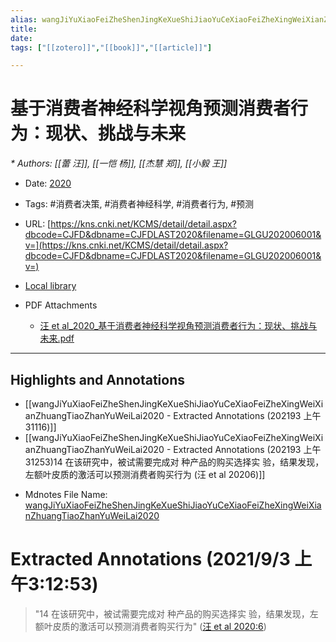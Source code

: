 ```yaml
---
alias: wangJiYuXiaoFeiZheShenJingKeXueShiJiaoYuCeXiaoFeiZheXingWeiXianZhuangTiaoZhanYuWeiLai2020
title: 
date: 
tags: ["[[zotero]]","[[book]]","[[article]]"]

---
```


# 基于消费者神经科学视角预测消费者行为：现状、挑战与未来
<cite>* Authors: [[蕾 汪]], [[一恺 杨]], [[杰慧 郑]], [[小毅 王]]</cite>

* Date: [2020](2020)

* Tags: #消费者决策, #消费者神经科学, #消费者行为, #预测

* URL: [https://kns.cnki.net/KCMS/detail/detail.aspx?dbcode=CJFD&dbname=CJFDLAST2020&filename=GLGU202006001&v=](https://kns.cnki.net/KCMS/detail/detail.aspx?dbcode=CJFD&dbname=CJFDLAST2020&filename=GLGU202006001&v=)


* [Local library](zotero://select/items/1_RLKFHZT6)

* PDF Attachments
	- [汪 et al_2020_基于消费者神经科学视角预测消费者行为：现状、挑战与未来.pdf](zotero://open-pdf/library/items/SIYLKTJC)

***

## Highlights and Annotations

- [[wangJiYuXiaoFeiZheShenJingKeXueShiJiaoYuCeXiaoFeiZheXingWeiXianZhuangTiaoZhanYuWeiLai2020 - Extracted Annotations (202193 上午31116)]]
- [[wangJiYuXiaoFeiZheShenJingKeXueShiJiaoYuCeXiaoFeiZheXingWeiXianZhuangTiaoZhanYuWeiLai2020 - Extracted Annotations (202193 上午31253)14 在该研究中，被试需要完成对 种产品的购买选择实 验，结果发现，左额叶皮质的激活可以预测消费者购买行为 (汪 et al 20206)]]





* Mdnotes File Name: [wangJiYuXiaoFeiZheShenJingKeXueShiJiaoYuCeXiaoFeiZheXingWeiXianZhuangTiaoZhanYuWeiLai2020](wangjiyuxiaofeizheshenjingkexueshijiaoyucexiaofeizhexingweixianzhuangtiaozhanyuweilai2020)

# Extracted Annotations (2021/9/3 上午3:12:53)

> "14 在该研究中，被试需要完成对 种产品的购买选择实 验，结果发现，左额叶皮质的激活可以预测消费者购买行为" ([汪 et al 2020:6](zotero://open-pdf/library/items/SIYLKTJC?page=6))





